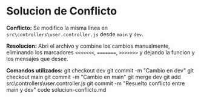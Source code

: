 # Solucion de Conflicto

**Conflicto:** Se modifico la misma linea en `src\controllers\user.controller.js` desde `main` y `dev`.

**Resolucion:** Abri el archivo y combine los cambios manualmente, eliminando los marcadores `<<<<<<<`, `=======`, `>>>>>>>` y dejando la funcion y los mensajes que desee.

**Comandos utilizados:**
git checkout dev
git commit -m "Cambio en dev"
git checkout main
git commit -m "Cambio en main"
git merge dev
git add src\controllers\user.controller.js
git commit -m "Resuelto conflicto entre main y dev"
code solucion-conflicto.md
